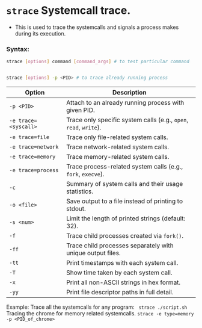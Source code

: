 # `strace` Systemcall trace.
- This is used to trace the systemcalls and signals a process makes during its execution.

### Syntax:
```sh
strace [options] command [command_args] # to test particular command


strace [options] -p <PID> # to trace already running process
```

| Option               | Description                                                                 |
|----------------------|-----------------------------------------------------------------------------|
| `-p <PID>`           | Attach to an already running process with given PID.                        |
| `-e trace=<syscall>` | Trace only specific system calls (e.g., `open`, `read`, `write`).           |
| `-e trace=file`      | Trace only file-related system calls.                                       |
| `-e trace=network`   | Trace network-related system calls.                                         |
| `-e trace=memory`    | Trace memory-related system calls.                                          |
| `-e trace=process`   | Trace process-related system calls (e.g., `fork`, `execve`).                |
| `-c`                 | Summary of system calls and their usage statistics.                         |
| `-o <file>`          | Save output to a file instead of printing to stdout.                        |
| `-s <num>`           | Limit the length of printed strings (default: 32).                          |
| `-f`                 | Trace child processes created via `fork()`.                                 |
| `-ff`                | Trace child processes separately with unique output files.                  |
| `-tt`                | Print timestamps with each system call.                                     |
| `-T`                 | Show time taken by each system call.                                        |
| `-x`                 | Print all non-ASCII strings in hex format.                                  |
| `-yy`                | Print file descriptor paths in full detail.                                 |

Example:
Trace all the systemcalls for any program:
`` strace ./script.sh``
Tracing the chrome for memory related systemcalls.
``strace -e type=memory -p <PID_of_chrome>``
